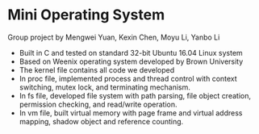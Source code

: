 # Mini Operating System

Group project by Mengwei Yuan, Kexin Chen, Moyu Li, Yanbo Li

- Built in C and tested on standard 32-bit Ubuntu 16.04 Linux system
- Based on Weenix operating system developed by Brown University
- The kernel file contains all code we developed
- In proc file, implemented process and thread control with context switching, mutex lock, and terminating mechanism.
- In fs file, developed file system with path parsing, file object creation, permission checking, and read/write operation.
- In vm file, built virtual memory with page frame and virtual address mapping, shadow object and reference counting.